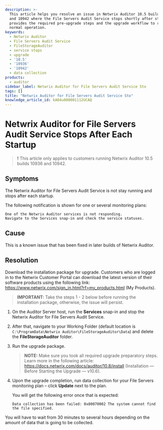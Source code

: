 ```yaml
---
description: >-
  This article helps you resolve an issue in Netwrix Auditor 10.5 builds 10936
  and 10942 where the File Servers Audit Service stops shortly after startup. It
  provides the required pre-upgrade steps and the upgrade workflow to restore
  normal operation.
keywords:
  - Netwrix Auditor
  - File Servers Audit Service
  - FileStorageAuditor
  - service stops
  - upgrade
  - '10.5'
  - '10936'
  - '10942'
  - data collection
products:
  - auditor
sidebar_label: Netwrix Auditor for File Servers Audit Service Sto
tags: []
title: "Netwrix Auditor for File Servers Audit Service Sto"
knowledge_article_id: kA04u000001112UCAQ
---
```


# Netwrix Auditor for File Servers Audit Service Stops After Each Startup

> **!** This article only applies to customers running Netwrix Auditor 10.5 builds 10936 and 10942.

## Symptoms

The Netwrix Auditor for File Servers Audit Service is not stay running and stops after each startup.

The following notification is shown for one or several monitoring plans:

```text
One of the Netwrix Auditor services is not responding.
Navigate to the Services snap-in and check the service statuses.
```

## Cause

This is a known issue that has been fixed in later builds of Netwrix Auditor.

## Resolution

Download the installation package for upgrade. Customers who are logged in to the Netwrix Customer Portal can download the latest version of their software products using the following link: https://www.netwrix.com/sign_in.html?rf=my_products.html (My Products).

> **IMPORTANT:** Take the steps 1 - 2 below before running the installation package, otherwise, the issue will persist.

1. On the Auditor Server host, run the **Services** snap-in and stop the Netwrix Auditor for File Servers Audit Service.
2. After that, navigate to your Working Folder (default location is `C:\ProgramData\Netwrix Auditor\FileStorageAuditor\Data`) and delete the **FileStorageAuditor** folder.
3. Run the upgrade package.
   
   > **NOTE:** Make sure you took all required upgrade preparatory steps. Learn more in the following article: https://docs.netwrix.com/docs/auditor/10.8/install (Installation — Before Starting the Upgrade — v10.6).
4. Upon the upgrade completion, run data collection for your File Servers monitoring plan – click **Update** next to the plan.

   You will get the following error once that is expected:

   ```text
   Data collection has been failed: 0x80070002 The system cannot find the file specified.
   ```

You will have to wait from 30 minutes to several hours depending on the amount of data that is going to be collected.
